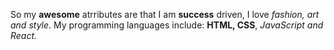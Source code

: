 So my **awesome** atrributes are that I am **success** driven, I love *fashion, art and style*. My programming languages include: **HTML, CSS**, *JavaScript and React.*
